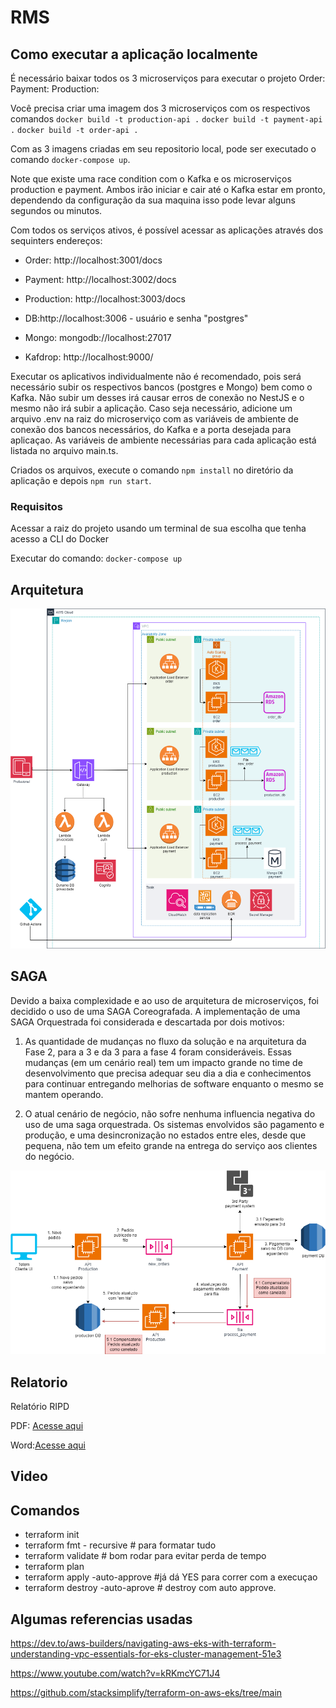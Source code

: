 # RMS

## Como executar a aplicação localmente
É necessário baixar todos os 3 microserviços para executar o projeto
Order:
Payment:
Production:

Você precisa criar uma imagem dos 3 microserviços com os respectivos comandos
`docker build -t production-api .`
`docker build -t payment-api .`
`docker build -t order-api .`

Com as 3 imagens criadas em seu repositorio local, pode ser executado o comando `docker-compose up`.

Note que existe uma race condition com o Kafka e os microserviços production e payment. Ambos irão iniciar e cair até o Kafka estar em pronto, dependendo da configuração da sua maquina isso pode levar alguns segundos ou minutos.

Com todos os serviços ativos, é possível acessar as aplicações através dos sequinters endereços:
- Order: http://localhost:3001/docs

- Payment: http://localhost:3002/docs

- Production: http://localhost:3003/docs

- DB:http://localhost:3006 - usuário e senha "postgres"

- Mongo: mongodb://localhost:27017

- Kafdrop: http://localhost:9000/

Executar os aplicativos individualmente não é recomendado, pois será necessário subir os respectivos bancos (postgres e Mongo) bem como o Kafka. Não subir um desses irá causar erros de conexão no NestJS e o mesmo não irá subir a aplicação. Caso seja necessário, adicione um arquivo .env na raiz do microserviço com as variáveis de ambiente de conexão dos bancos necessários, do Kafka e a porta desejada para aplicaçao. As variáveis de ambiente necessárias para cada aplicação está listada no arquivo main.ts.

Criados os arquivos, execute o comando `npm install` no diretório da aplicação e depois `npm run start`.

### Requisitos

Acessar a raiz do projeto usando um terminal de sua escolha que tenha acesso a CLI do Docker

Executar do comando: `docker-compose up`

## Arquitetura

![Acesse aqui](./docs/arch.png)

## SAGA
Devido a baixa complexidade e ao uso de arquitetura de microserviços, foi decidido o uso de uma SAGA Coreografada. A implementação de uma SAGA Orquestrada foi considerada e descartada por dois motivos:

1) As quantidade de mudanças no fluxo da solução e na arquitetura da Fase 2, para a 3 e da 3 para a fase 4 foram consideráveis. Essas mudanças (em um cenário real) tem um impacto grande no time de desenvolvimento que precisa adequar seu dia a dia e conhecimentos para continuar entregando melhorias de software enquanto o mesmo se mantem operando.

2) O atual cenário de negócio, não sofre nenhuma influencia negativa do uso de uma saga orquestrada. Os sistemas envolvidos são pagamento e produção, e uma desincronização no estados entre eles, desde que pequena, não tem um efeito grande na entrega do serviço aos clientes do negócio.

![SAGA](./docs/SAGA.drawio.png)

## Relatorio
Relatório RIPD

PDF: [Acesse aqui](./docs/RIPD%20RMS.pdf)

Word:[Acesse aqui](./docs/RIPD%20RMS.docx)


## Video



## Comandos

- terraform init 
- terraform fmt - recursive # para formatar tudo
- terraform validate # bom rodar para evitar perda de tempo
- terraform plan
- terraform apply -auto-approve #já dá YES para correr com a execuçao
- terraform destroy -auto-aprove # destroy com auto approve.


## Algumas referencias usadas
https://dev.to/aws-builders/navigating-aws-eks-with-terraform-understanding-vpc-essentials-for-eks-cluster-management-51e3

https://www.youtube.com/watch?v=kRKmcYC71J4

https://github.com/stacksimplify/terraform-on-aws-eks/tree/main